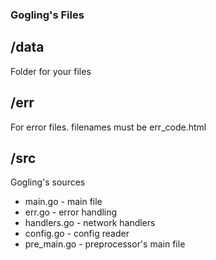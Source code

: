 ### Gogling's Files
## /data
Folder for your files
## /err
For error files. filenames must be err_code.html
## /src
Gogling's sources
<ul>
  <li>main.go - main file</li>
  <li>err.go - error handling</li>
  <li>handlers.go - network handlers</li>
  <li>config.go - config reader</li>
  <li>pre_main.go - preprocessor's main file</li>
</ul>
